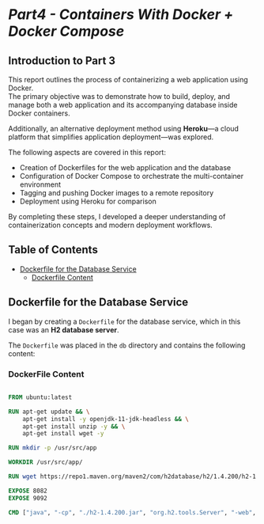 # _Part4 - Containers With Docker + Docker Compose_

## Introduction to Part 3

This report outlines the process of containerizing a web application using Docker.  
The primary objective was to demonstrate how to build, deploy, and manage both a web application and its accompanying database inside Docker containers.

Additionally, an alternative deployment method using **Heroku**—a cloud platform that simplifies application deployment—was explored.

The following aspects are covered in this report:

- Creation of Dockerfiles for the web application and the database
- Configuration of Docker Compose to orchestrate the multi-container environment
- Tagging and pushing Docker images to a remote repository
- Deployment using Heroku for comparison

By completing these steps, I developed a deeper understanding of containerization concepts and modern deployment workflows.

## Table of Contents
- [Dockerfile for the Database Service](#dockerfile-for-the-database-service)
  - [Dockerfile Content](#dockerfile-content)



## Dockerfile for the Database Service

I began by creating a `Dockerfile` for the database service, which in this case was an **H2 database server**.

The `Dockerfile` was placed in the `db` directory and contains the following content:

### DockerFile Content

```dockerfile

FROM ubuntu:latest

RUN apt-get update && \
    apt-get install -y openjdk-11-jdk-headless && \
    apt-get install unzip -y && \
    apt-get install wget -y

RUN mkdir -p /usr/src/app

WORKDIR /usr/src/app/

RUN wget https://repo1.maven.org/maven2/com/h2database/h2/1.4.200/h2-1.4.200.jar

EXPOSE 8082
EXPOSE 9092

CMD ["java", "-cp", "./h2-1.4.200.jar", "org.h2.tools.Server", "-web", "-webAllowOthers", "-tcp", "-tcpAllowOthers", "-ifNotExists"]
```